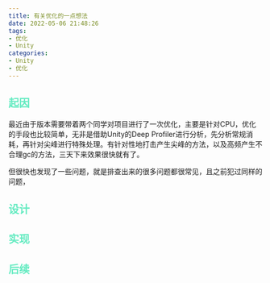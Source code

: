 ```yaml
---
title: 有关优化的一点想法
date: 2022-05-06 21:48:26
tags:
- 优化
- Unity
categories:
- Unity
- 优化
---
```


## <font color=#64EBC1>起因</font>

最近由于版本需要带着两个同学对项目进行了一次优化，主要是针对CPU，优化的手段也比较简单，无非是借助Unity的Deep Profiler进行分析，先分析常规消耗，再针对尖峰进行特殊处理。有针对性地打击产生尖峰的方法，以及高频产生不合理gc的方法，三天下来效果很快就有了。

但很快也发现了一些问题，就是排查出来的很多问题都很常见，且之前犯过同样的问题，

## <font color=#64EBC1>设计</font>



## <font color=#64EBC1>实现</font>



## <font color=#64EBC1>后续</font>
